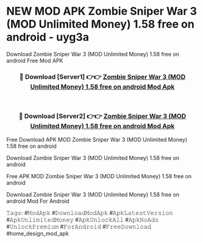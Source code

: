 # NEW MOD APK Zombie Sniper War 3 (MOD Unlimited Money) 1.58 free on android - uyg3a
Download Zombie Sniper War 3 (MOD Unlimited Money) 1.58 free on android Free Mod APK

<div align="center">
<h3>🔴 Download [Server1] 👉👉 <a href="https://apk-comot.site?title=Zombie_Sniper_War_3_(MOD_Unlimited_Money)_1.58_free_on_android">Zombie Sniper War 3 (MOD Unlimited Money) 1.58 free on android Mod Apk</a></h3><br>

<h3>🔴 Download [Server2] 👉👉 <a href="https://apk-comot.site?title=Zombie_Sniper_War_3_(MOD_Unlimited_Money)_1.58_free_on_android">Zombie Sniper War 3 (MOD Unlimited Money) 1.58 free on android Mod Apk</a></h3>
</div>


Free Download APK MOD Zombie Sniper War 3 (MOD Unlimited Money) 1.58 free on android

Download Zombie Sniper War 3 (MOD Unlimited Money) 1.58 free on android 

Free APK MOD Zombie Sniper War 3 (MOD Unlimited Money) 1.58 free on android 

Download Zombie Sniper War 3 (MOD Unlimited Money) 1.58 free on android Mod For Android

𝚃𝚊𝚐𝚜: #𝙼𝚘𝚍𝙰𝚙𝚔 #𝙳𝚘𝚠𝚗𝚕𝚘𝚊𝚍𝙼𝚘𝚍𝙰𝚙𝚔 #𝙰𝚙𝚔𝙻𝚊𝚝𝚎𝚜𝚝𝚅𝚎𝚛𝚜𝚒𝚘𝚗 #𝙰𝚙𝚔𝚄𝚗𝚕𝚒𝚖𝚒𝚝𝚎𝚍𝙼𝚘𝚗𝚎𝚢 #𝙰𝚙𝚔𝚄𝚗𝚕𝚘𝚌𝚔𝙰𝚕𝚕 #𝙰𝚙𝚔𝙽𝚘𝙰𝚍𝚜 #𝚄𝚗𝚕𝚘𝚌𝚔𝙿𝚛𝚎𝚖𝚒𝚞𝚖 #𝙵𝚘𝚛𝙰𝚗𝚍𝚛𝚘𝚒𝚍 #𝙵𝚛𝚎𝚎𝙳𝚘𝚠𝚗𝚕𝚘𝚊𝚍 #home_design_mod_apk